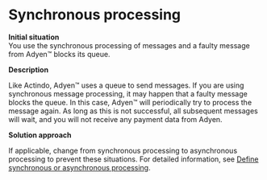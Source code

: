 # Synchronous processing

**Initial situation**    
You use the synchronous processing of messages and a faulty message from Adyen&trade; blocks its queue.

**Description**    

Like Actindo, Adyen&trade; uses a queue to send messages. If you are using synchronous message processing, it may happen that a faulty message blocks the queue.  In this case, Adyen&trade; will periodically try to process the message again. As long as this is not successful, all subsequent messages will wait, and you will not receive any payment data from Adyen.

**Solution approach**

If applicable, change from synchronous processing to asynchronous processing to prevent these situations. For detailed information, see [Define synchronous or asynchronous processing](../Integration/01_ManageAdyenSettings.md).
